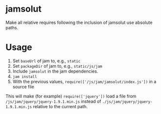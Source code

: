 jamsolut
========

Make all relative requires following the inclusion of jamsolut use absolute paths.

Usage
=====

1. Set `baseUrl` of jam to, e.g., `static`
2. Set `packageDir` of jam to, e.g., `static/js/jam`
3. Include `jamsolut` in the jam dependencies.
4. `jam install`
5. With the previous values, `require(['/js/jam/jamsolut/index.js'])` in a source file

This will make (for example) `require(['jquery'])` load a file from
`/js/jam/jquery/jquery-1.9.1.min.js` instead of
`./js/jam/jquery/jquery-1.9.1.min.js` relative to the current path.
